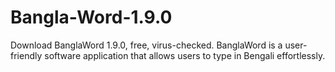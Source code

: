 # Bangla-Word-1.9.0
Download BanglaWord 1.9.0, free, virus-checked. BanglaWord is a user-friendly software application that allows users to type in Bengali effortlessly.
